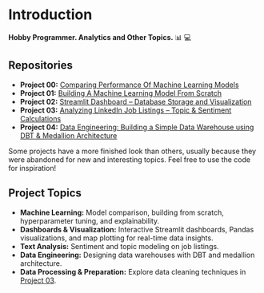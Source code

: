 # Introduction 
**Hobby Programmer. Analytics and Other Topics.** 📊 💻 

## Repositories 
- **Project 00:** [Comparing Performance Of Machine Learning Models](https://github.com/Er-F/00_Machine-Learning_Model-Comparison) 
- **Project 01:** [Building A Machine Learning Model From Scratch](https://github.com/Er-F/01_Building-Machine-Learning-Model-From-Scratch)
- **Project 02:** [Streamlit Dashboard – Database Storage and Visualization](https://github.com/Er-F/01_Project_GenAI)
- **Project 03:** [Analyzing LinkedIn Job Listings – Topic & Sentiment Calculations](https://github.com/Er-F/02_Project_Analysis)
- **Project 04:** [Data Engineering: Building a Simple Data Warehouse using DBT & Medallion Architecture](https://github.com/Er-F/04_Project_DBT)

Some projects have a more finished look than others, usually because they were abandoned for new and interesting topics. Feel free to use the code for inspiration! 

## Project Topics 
- **Machine Learning:** Model comparison, building from scratch, hyperparameter tuning, and explainability.  
- **Dashboards & Visualization:** Interactive Streamlit dashboards, Pandas visualizations, and map plotting for real-time data insights.  
- **Text Analysis:** Sentiment and topic modeling on job listings.  
- **Data Engineering:** Designing data warehouses with DBT and medallion architecture.  
- **Data Processing & Preparation:** Explore data cleaning techniques in [Project 03](https://github.com/Er-F/02_Project_Analysis).
